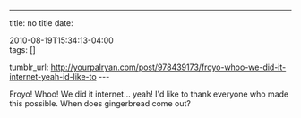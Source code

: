 ---
title: no title
date:

 2010-08-19T15:34:13-04:00  
tags:  []

tumblr_url:
http://yourpalryan.com/post/978439173/froyo-whoo-we-did-it-internet-yeah-id-like-to
\-\--

Froyo! Whoo! We did it internet... yeah! I'd like to thank everyone who
made this possible. When does gingerbread come out?
